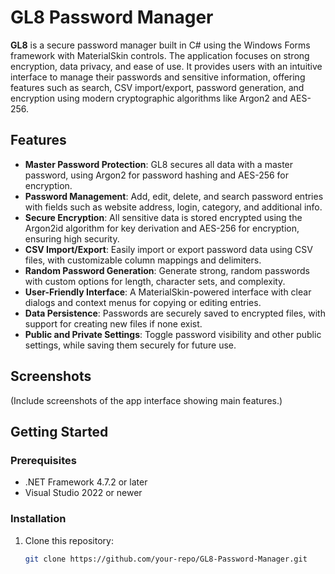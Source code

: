 # GL8 Password Manager

**GL8** is a secure password manager built in C# using the Windows Forms framework with MaterialSkin controls. The application focuses on strong encryption, data privacy, and ease of use. It provides users with an intuitive interface to manage their passwords and sensitive information, offering features such as search, CSV import/export, password generation, and encryption using modern cryptographic algorithms like Argon2 and AES-256.

## Features

- **Master Password Protection**: GL8 secures all data with a master password, using Argon2 for password hashing and AES-256 for encryption.
- **Password Management**: Add, edit, delete, and search password entries with fields such as website address, login, category, and additional info.
- **Secure Encryption**: All sensitive data is stored encrypted using the Argon2id algorithm for key derivation and AES-256 for encryption, ensuring high security.
- **CSV Import/Export**: Easily import or export password data using CSV files, with customizable column mappings and delimiters.
- **Random Password Generation**: Generate strong, random passwords with custom options for length, character sets, and complexity.
- **User-Friendly Interface**: A MaterialSkin-powered interface with clear dialogs and context menus for copying or editing entries.
- **Data Persistence**: Passwords are securely saved to encrypted files, with support for creating new files if none exist.
- **Public and Private Settings**: Toggle password visibility and other public settings, while saving them securely for future use.

## Screenshots

(Include screenshots of the app interface showing main features.)

## Getting Started

### Prerequisites
- .NET Framework 4.7.2 or later
- Visual Studio 2022 or newer

### Installation

1. Clone this repository:
   ```sh
   git clone https://github.com/your-repo/GL8-Password-Manager.git
